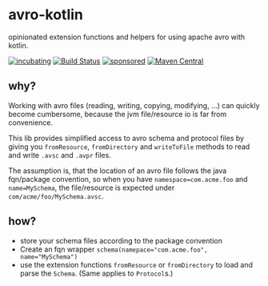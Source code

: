 # avro-kotlin

opinionated extension functions and helpers for using apache avro with kotlin.

[![incubating](https://img.shields.io/badge/lifecycle-INCUBATING-orange.svg)](https://github.com/holisticon#open-source-lifecycle)
[![Build Status](https://github.com/toolisticon/avro-kotlin/workflows/Development%20branches/badge.svg)](https://github.com/toolisticon/avro-kotlin/actions)
[![sponsored](https://img.shields.io/badge/sponsoredBy-Holisticon-RED.svg)](https://holisticon.de/)
[![Maven Central](https://maven-badges.herokuapp.com/maven-central/io.toolisticon.lib/avro-kotlin/badge.svg)](https://maven-badges.herokuapp.com/maven-central/io.toolisticon.lib/avro-kotlin)

## why?

Working with avro files (reading, writing, copying, modifying, ...) can quickly become cumbersome, because the jvm file/resource io is far from convenience.  

This lib provides simplified access to avro schema and protocol files by giving you `fromResource`, `fromDirectory` and `writeToFile` methods to read and write `.avsc` and `.avpr` files.

The assumption is, that the location of an avro file follows the java fqn/package convention, so when you have `namespace=com.acme.foo` and `name=MySchema`, the file/resource is expected under `com/acme/foo/MySchema.avsc`.  

## how?

* store your schema files according to the package convention
* Create an fqn wrapper `schema(namepace="com.acme.foo", name="MySchema")`
* use the extension functions `fromResource` or `fromDirectory` to load and parse the `Schema`. (Same applies to `Protocol`s.)  
